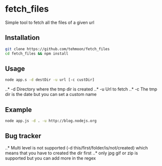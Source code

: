 fetch_files
===========

Simple tool to fetch all the files of a given url

Installation
------------

```bash
git clone https://github.com/tehmoon/fetch_files
cd fetch_files && npm install
```

Usage
-----

```bash
node app.s -d destDir -u url [-c custDir]
```

..* -d  Directory where the tmp dir is created
..* -u  Url to fetch
..* -c  The tmp dir is the date but you can set a custom name

Example
-------
```bash
node app.js -d . -u http://blog.nodejs.org
```

Bug tracker
-----------

..* Multi level is not supported (-d this/first/folder/is/not/created) which means that you have to created the dir first
..* only jpg gif or zip is supported but you can add more in the regex
